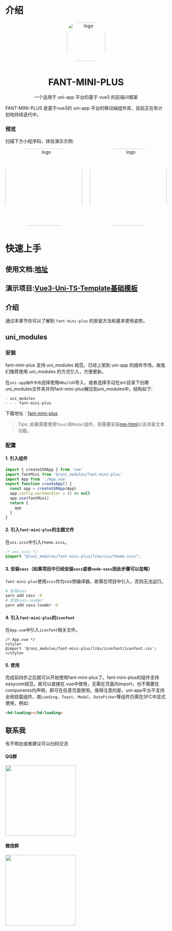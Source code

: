 
# 介绍

<p align="center">
    <img alt="logo" src="http://historysoa.oss-cn-hongkong.aliyuncs.com/fant-mini-plus/logo.png" width="120" height="120" style="margin-bottom: 10px;border-radius:30%;overflow:hidden">
</p>

<h1 align="center">FANT-MINI-PLUS</h1>

<p align="center">一个适用于 uni-app 平台的基于 vue3 的前端UI框架</p>

FANT-MINI-PLUS 是基于vue3的 uni-app 平台的移动端组件库，目前正在有计划地持续迭代中。

### 预览

扫描下方小程序码，体验演示示例:

<p align="center" style="display:flex;justify-content:space-between">
  <img alt="logo" src="http://historysoa.oss-cn-hongkong.aliyuncs.com/fant-mini-plus/miniprogram.jpg" width="240" height="240" style="margin-bottom: 10px;border-radius:30%;overflow:hidden">
  <img alt="logo" src="http://historysoa.oss-cn-hongkong.aliyuncs.com/fant-mini-plus/alipay.png" width="240" height="240" style="margin-bottom: 10px;border-radius:30%;overflow:hidden">
</p>


# 快速上手

## 使用文档:[地址](https://fant-mini-plus.top/fant-mini-plus/)

## 演示项目:[Vue3-Uni-TS-Template基础模板](https://ext.dcloud.net.cn/plugin?id=11846)

## 介绍  
通过本章节你可以了解到 `fant-mini-plus` 的安装方法和基本使用姿势。


## uni_modules
### 安装

fant-mini-plus 支持 uni_modules 规范，已经上架到 uni-app 的插件市场，故我们推荐使用 uni_modules 的方式引入，方便更新。


在`uni-app插件市场`选择使用`HBuildX`导入，或者选择手动在src目录下创建uni_modules文件夹并将fant-mini-plus解压到uni_modules中，结构如下:
``` 
- uni_modules
- - - fant-mini-plus 
```

下载地址：<a href="https://ext.dcloud.net.cn/plugin?id=11489">fant-mini-plus</a>

> Tips: 如果需要使用`Toast`和`Modal`组件，则需要安装<a href="https://ext.dcloud.net.cn/plugin?id=805"><span >mp-html</span></a>以支持富文本功能。

### 配置

#### 1. 引入组件
``` js
import { createSSRApp } from 'vue'
import fantMini from '@/uni_modules/fant-mini-plus'
import App from './App.vue'
export function createApp() {
  const app = createSSRApp(App)
  app.config.warnHandler = () => null
  app.use(fantMini)
  return {
    app
  }
}


```

#### 2. 引入`fant-mini-plus`的主题文件
在`uni.scss`中引入`theme.scss`。
``` css
/* uni.scss */
@import "@/uni_modules/fant-mini-plus/libs/css/theme.scss";
```

#### 3. 安装`sass`（如果项目中已经安装`sass`或者`node-sass`则此步骤可以忽略）
`fant-mini-plus`使用`scss`作为css预编译器，故需在项目中引入，否则无法运行。
```bash
# 安装sass
yarn add sass -D  
# 安装sass-loader
yarn add sass-loader -D
```

#### 4. 引入`fant-mini-plus`的`iconfont`
在`App.vue`中引入`iconfont`相关文件。
``` vue
/* App.vue */
<style>
@import '@/uni_modules/fant-mini-plus/libs/iconfont/iconfont.css';
</style>
```

#### 5. 使用
完成前四步之后就可以开始使用fant-mini-plus了。fant-mini-plus的组件支持easycom规范，故可以直接在.vue中使用，无需在页面内import，也不需要在components内声明，即可在任意页面使用。值得注意的是，uni-app平台不支持全局挂载组件，故```Loading```、```Toast```、```Modal```、```DatePicker```等组件仍需在SFC中显式使用，例如:
``` html
<hd-loading></hd-loading>
```

## 联系我

有不明白或者建议可以扫码交流
#### QQ群
<img  src="https://fant-mini-plus.top/img/qq.jpg
" width="220" height="auto">

#### 微信群
<img src="https://fant-mini-plus.top/img/weixin.png
" width="220" height="auto">
